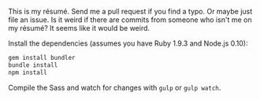 This is my résumé. Send me a pull request if you find a typo. Or maybe just file
an issue. Is it weird if there are commits from someone who isn't me on my
résumé? It seems like it would be weird.

Install the dependencies (assumes you have Ruby 1.9.3 and Node.js 0.10):

```bash
gem install bundler
bundle install
npm install
```

Compile the Sass and watch for changes with `gulp` or `gulp watch`.
